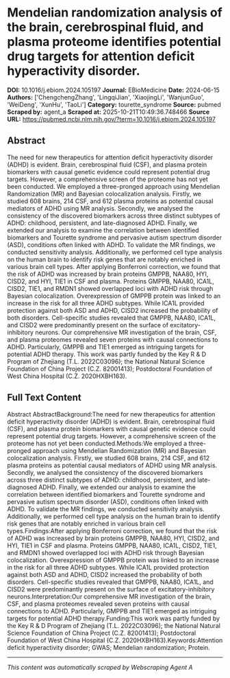 # Mendelian randomization analysis of the brain, cerebrospinal fluid, and plasma proteome identifies potential drug targets for attention deficit hyperactivity disorder.

**DOI:** 10.1016/j.ebiom.2024.105197
**Journal:** EBioMedicine
**Date:** 2024-06-15
**Authors:** ['ChengchengZhang', 'LingqiJian', 'XiaojingLi', 'WanjunGuo', 'WeiDeng', 'XunHu', 'TaoLi']
**Category:** tourette_syndrome
**Source:** pubmed
**Scraped by:** agent_a
**Scraped at:** 2025-10-21T10:49:36.748466
**Source URL:** https://pubmed.ncbi.nlm.nih.gov/?term=10.1016/j.ebiom.2024.105197

## Abstract

The need for new therapeutics for attention deficit hyperactivity disorder (ADHD) is evident. Brain, cerebrospinal fluid (CSF), and plasma protein biomarkers with causal genetic evidence could represent potential drug targets. However, a comprehensive screen of the proteome has not yet been conducted.
We employed a three-pronged approach using Mendelian Randomization (MR) and Bayesian colocalization analysis. Firstly, we studied 608 brains, 214 CSF, and 612 plasma proteins as potential causal mediators of ADHD using MR analysis. Secondly, we analysed the consistency of the discovered biomarkers across three distinct subtypes of ADHD: childhood, persistent, and late-diagnosed ADHD. Finally, we extended our analysis to examine the correlation between identified biomarkers and Tourette syndrome and pervasive autism spectrum disorder (ASD), conditions often linked with ADHD. To validate the MR findings, we conducted sensitivity analysis. Additionally, we performed cell type analysis on the human brain to identify risk genes that are notably enriched in various brain cell types.
After applying Bonferroni correction, we found that the risk of ADHD was increased by brain proteins GMPPB, NAA80, HYI, CISD2, and HYI, TIE1 in CSF and plasma. Proteins GMPPB, NAA80, ICA1L, CISD2, TIE1, and RMDN1 showed overlapped loci with ADHD risk through Bayesian colocalization. Overexpression of GMPPB protein was linked to an increase in the risk for all three ADHD subtypes. While ICA1L provided protection against both ASD and ADHD, CISD2 increased the probability of both disorders. Cell-specific studies revealed that GMPPB, NAA80, ICA1L, and CISD2 were predominantly present on the surface of excitatory-inhibitory neurons.
Our comprehensive MR investigation of the brain, CSF, and plasma proteomes revealed seven proteins with causal connections to ADHD. Particularly, GMPPB and TIE1 emerged as intriguing targets for potential ADHD therapy.
This work was partly funded by the Key R & D Program of Zhejiang (T.L. 2022C03096); the National Natural Science Foundation of China Project (C.Z. 82001413); Postdoctoral Foundation of West China Hospital (C.Z. 2020HXBH163).

## Full Text Content

Abstract AbstractBackground:The need for new therapeutics for attention deficit hyperactivity disorder (ADHD) is evident. Brain, cerebrospinal fluid (CSF), and plasma protein biomarkers with causal genetic evidence could represent potential drug targets. However, a comprehensive screen of the proteome has not yet been conducted.Methods:We employed a three-pronged approach using Mendelian Randomization (MR) and Bayesian colocalization analysis. Firstly, we studied 608 brains, 214 CSF, and 612 plasma proteins as potential causal mediators of ADHD using MR analysis. Secondly, we analysed the consistency of the discovered biomarkers across three distinct subtypes of ADHD: childhood, persistent, and late-diagnosed ADHD. Finally, we extended our analysis to examine the correlation between identified biomarkers and Tourette syndrome and pervasive autism spectrum disorder (ASD), conditions often linked with ADHD. To validate the MR findings, we conducted sensitivity analysis. Additionally, we performed cell type analysis on the human brain to identify risk genes that are notably enriched in various brain cell types.Findings:After applying Bonferroni correction, we found that the risk of ADHD was increased by brain proteins GMPPB, NAA80, HYI, CISD2, and HYI, TIE1 in CSF and plasma. Proteins GMPPB, NAA80, ICA1L, CISD2, TIE1, and RMDN1 showed overlapped loci with ADHD risk through Bayesian colocalization. Overexpression of GMPPB protein was linked to an increase in the risk for all three ADHD subtypes. While ICA1L provided protection against both ASD and ADHD, CISD2 increased the probability of both disorders. Cell-specific studies revealed that GMPPB, NAA80, ICA1L, and CISD2 were predominantly present on the surface of excitatory-inhibitory neurons.Interpretation:Our comprehensive MR investigation of the brain, CSF, and plasma proteomes revealed seven proteins with causal connections to ADHD. Particularly, GMPPB and TIE1 emerged as intriguing targets for potential ADHD therapy.Funding:This work was partly funded by the Key R & D Program of Zhejiang (T.L. 2022C03096); the National Natural Science Foundation of China Project (C.Z. 82001413); Postdoctoral Foundation of West China Hospital (C.Z. 2020HXBH163).Keywords:Attention deficit hyperactivity disorder; GWAS; Mendelian randomization; Protein.

---
*This content was automatically scraped by Webscraping Agent A*
